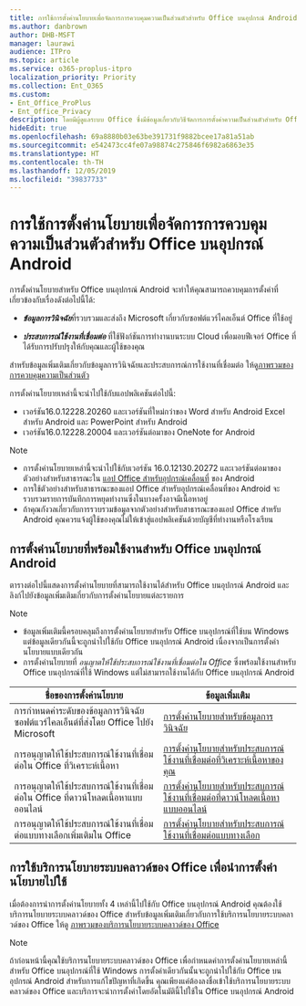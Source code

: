 ```yaml
---
title: การใช้การตั้งค่านโยบายเพื่อจัดการการควบคุมความเป็นส่วนตัวสำหรับ Office บนอุปกรณ์ Android
ms.author: danbrown
author: DHB-MSFT
manager: laurawi
audience: ITPro
ms.topic: article
ms.service: o365-proplus-itpro
localization_priority: Priority
ms.collection: Ent_O365
ms.custom:
- Ent_Office_ProPlus
- Ent_Office_Privacy
description: โดยมีผู้ดูแลระบบ Office ซึ่งมีข้อมูลเกี่ยวกับวิธีจัดการการตั้งค่าความเป็นส่วนตัวสำหรับ Office บนอุปกรณ์ Android
hideEdit: true
ms.openlocfilehash: 69a8880b03e63be391731f9882bcee17a81a51ab
ms.sourcegitcommit: e542473cc4fe07a98874c275846f6982a6863e35
ms.translationtype: HT
ms.contentlocale: th-TH
ms.lasthandoff: 12/05/2019
ms.locfileid: "39837733"
---
```

# <a name="use-policy-settings-to-manage-privacy-controls-for-office-on-android-devices"></a>การใช้การตั้งค่านโยบายเพื่อจัดการการควบคุมความเป็นส่วนตัวสำหรับ Office บนอุปกรณ์ Android

การตั้งค่านโยบายสำหรับ Office บนอุปกรณ์ Android จะทำให้คุณสามารถควบคุมการตั้งค่าที่เกี่ยวข้องกับเรื่องดังต่อไปนี้ได้:

- ***ข้อมูลการวินิจฉัย***ที่รวบรวมและส่งถึง Microsoft เกี่ยวกับซอฟต์แวร์ไคลเอ็นต์ Office ที่ใช้อยู่

- ***ประสบการณ์ใช้งานที่เชื่อมต่อ*** ที่ใช้ฟังก์ชันการทำงานบนระบบ Cloud เพื่อมอบฟีเจอร์ Office ที่ได้รับการปรับปรุงให้กับคุณและผู้ใช้ของคุณ

สำหรับข้อมูลเพิ่มเติมเกี่ยวกับข้อมูลการวินิจฉัยและประสบการณ์การใช้งานที่เชื่อมต่อ ให้ดู[ภาพรวมของการควบคุมความเป็นส่วนตัว](overview-privacy-controls.md)

การตั้งค่านโยบายเหล่านี้จะนำไปใช้กับแอปพลิเคชันต่อไปนี้:
- เวอร์ชัน16.0.12228.20260 และเวอร์ชันที่ใหม่กว่าของ Word สำหรับ Android Excel สำหรับ Android และ PowerPoint สำหรับ Android
- เวอร์ชัน16.0.12228.20004 และเวอร์ชันต่อมาของ OneNote for Android

> [!NOTE]
>- การตั้งค่านโยบายเหล่านี้จะนำไปใช้กับเวอร์ชัน 16.0.12130.20272 และเวอร์ชันต่อมาของตัวอย่างสำหรับสาธารณะใน [แอป Office สำหรับอุปกรณ์เคลื่อนที่](https://techcommunity.microsoft.com/t5/Office-Apps-Blog/Introducing-Office-Your-new-go-to-mobile-app-for-getting-work/ba-p/977172) ของ Android
>- การใช้ตัวอย่างสำหรับสาธารณะของแอป Office สำหรับอุปกรณ์เคลื่อนที่ของ Android จะรวบรวมรายการบันทึกการหยุดทำงานซึ่งในบางครั้งอาจมีเนื้อหาอยู่
>- ถ้าคุณกังวลเกี่ยวกับการรวบรวมข้อมูลจากตัวอย่างสำหรับสาธารณะของแอป Office สำหรับ Android คุณควรแจ้งผู้ใช้ของคุณไม่ให้เข้าสู่แอปพลิเคชันด้วยบัญชีที่ทำงานหรือโรงเรียน

## <a name="policy-settings-available-for-office-on-android-devices"></a>การตั้งค่านโยบายที่พร้อมใช้งานสำหรับ Office บนอุปกรณ์ Android

ตารางต่อไปนี้แสดงการตั้งค่านโยบายที่สามารถใช้งานได้สำหรับ Office บนอุปกรณ์ Android และลิงก์ไปยังข้อมูลเพิ่มเติมเกี่ยวกับการตั้งค่านโยบายแต่ละรายการ

> [!NOTE]
>- ข้อมูลเพิ่มเติมนี้ครอบคลุมถึงการตั้งค่านโยบายสำหรับ Office บนอุปกรณ์ที่ใช้บน Windows แต่ข้อมูลเดียวกันนี้จะถูกนำไปใช้กับ Office บนอุปกรณ์ Android เนื่องจากเป็นการตั้งค่านโยบายแบบเดียวกัน
>- การตั้งค่านโยบายที่ *อนุญาตให้ใช้ประสบการณ์ใช้งานที่เชื่อมต่อใน Office* ซึ่งพร้อมใช้งานสำหรับ Office บนอุปกรณ์ที่ใช้ Windows แต่ไม่สามารถใช้งานได้กับ Office บนอุปกรณ์ Android 


|ชื่อของการตั้งค่านโยบาย  |ข้อมูลเพิ่มเติม |
|---------|---------|
|การกำหนดค่าระดับของข้อมูลการวินิจฉัยซอฟต์แวร์ไคลเอ็นต์ที่ส่งโดย Office ไปยัง Microsoft|[การตั้งค่านโยบายสำหรับข้อมูลการวินิจฉัย](manage-privacy-controls.md#policy-setting-for-diagnostic-data)         |
|การอนุญาตให้ใช้ประสบการณ์ใช้งานที่เชื่อมต่อใน Office ที่วิเคราะห์เนื้อหา| [การตั้งค่านโยบายสำหรับประสบการณ์ใช้งานที่เชื่อมต่อที่วิเคราะห์เนื้อหาของคุณ](manage-privacy-controls.md#policy-setting-for-connected-experiences-that-analyze-your-content)        |
|การอนุญาตให้ใช้ประสบการณ์ใช้งานที่เชื่อมต่อใน Office ที่ดาวน์โหลดเนื้อหาแบบออนไลน์ |[การตั้งค่านโยบายสำหรับประสบการณ์ใช้งานที่เชื่อมต่อที่ดาวน์โหลดเนื้อหาแบบออนไลน์](manage-privacy-controls.md#policy-setting-for-connected-experiences-that-download-online-content)         |
|การอนุญาตให้ใช้ประสบการณ์ใช้งานที่เชื่อมต่อแบบทางเลือกเพิ่มเติมใน Office |[การตั้งค่านโยบายสำหรับประสบการณ์ใช้งานที่เชื่อมต่อแบบทางเลือก](manage-privacy-controls.md#policy-setting-for-optional-connected-experiences)|



## <a name="use-office-cloud-policy-service-to-apply-policy-settings"></a>การใช้บริการนโยบายระบบคลาวด์ของ Office เพื่อนำการตั้งค่านโยบายไปใช้

เมื่อต้องการนำการตั้งค่านโยบายทั้ง 4 เหล่านี้ไปใช้กับ Office บนอุปกรณ์ Android คุณต้องใช้บริการนโยบายระบบคลาวด์ของ Office สำหรับข้อมูลเพิ่มเติมเกี่ยวกับการใช้บริการนโยบายระบบคลาวด์ของ Office ให้ดู [ภาพรวมของบริการนโยบายระบบคลาวด์ของ Office](../overview-office-cloud-policy-service.md)

> [!NOTE]
> ถ้าก่อนหน้านี้คุณใช้บริการนโยบายระบบคลาวด์ของ Office เพื่อกำหนดค่าการตั้งค่านโยบายเหล่านี้สำหรับ Office บนอุปกรณ์ที่ใช้ Windows การตั้งค่าเดียวกันนั้นจะถูกนำไปใช้กับ Office บนอุปกรณ์ Android สำหรับการแก้ไขปัญหาที่เกิดขึ้น คุณเพียงแค่ต้องลงชื่อเข้าใช้บริการนโยบายระบบคลาวด์ของ Office และบริการจะนำการตั้งค่าโดยอัตโนมัตินี้ไปใช้ใน Office บนอุปกรณ์ Android
